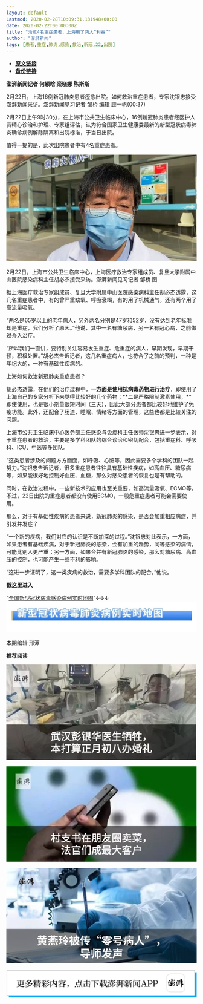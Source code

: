 ```yaml
---
layout: default
Lastmod: 2020-02-28T10:09:31.131948+00:00
date: 2020-02-22T00:00:00Z
title: "治愈4名重症患者，上海用了两大“利器”"
author: "澎湃新闻"
tags: [患者,重症,肺炎,感染,救治,新冠,22,出院]
---
```


* [**原文链接**](http://mp.weixin.qq.com/s?__biz=MjM5MzI5NTU3MQ==&amp;mid=2651588995&amp;idx=1&amp;sn=40c9e1fff7fedec42c8deef5442a14f4&amp;chksm=bd61943f8a161d296d8169dbe0d5fb1240c98e13af0f868804715c90820bb3237955b31a6f1b#rd)
* [**备份链接**](http://archive.today/zwh03)


**澎湃新闻记者 何颖晗 栾晓娜 陈斯斯**

2月22日，上海16例新冠肺炎患者痊愈出院。如何救治重症患者，专家沈银忠接受澎湃新闻采访。澎湃新闻见习记者 邹桥 编辑 顾一帆(00:37)  

2月22日上午9时30分，在上海市公共卫生临床中心，16例新冠肺炎患者经医护人员精心诊治和护理、专家组评估，认为符合国家卫生健康委最新的新型冠状病毒肺炎确诊病例解除隔离和出院标准，于当日出院。

值得一提的是，此次出院患者中有4名重症患者。

![](/images/post/7a3d57b77a5da11db9972392dc32207d.jpg)

2月22日，上海市公共卫生临床中心，上海医疗救治专家组成员、复旦大学附属中山医院感染病科主任胡必杰接受采访。澎湃新闻见习记者 邹桥 图

  
据上海医疗救治专家组成员、复旦大学附属中山医院感染病科主任胡必杰透露，这几名重症患者中，有的曾严重缺氧、呼吸衰竭，有的用了机械通气，还有两个用了高流量吸氧。

  
“两名是65岁以上的老年病人，另外两名分别是47岁和52岁，没有达到老年标准却是重症，我们分析了原因。”他说，其中一名有糖尿病，另一名有冠心病，之前做过介入治疗。

  
“所以我们一直讲，要特别关注容易发生重症、危重症的病人，早期发现，早期干预，积极处置。”胡必杰告诉记者，这几名重症病人，也符合了之前的预判，一种是年纪大的，一种有基础性疾病的。

  
上海如何救治新冠肺炎重症患者？

  
胡必杰透露，在他们的治疗过程中，**一方面是使用抗病毒药物进行治疗**，即使用了上海自己的专家分析下来觉得比较好的几个药物；**二是严格限制激素使用，**即使使用，也是很小剂量很短时间（三天），因此大部分患者都比较好地维护了免疫功能。此外，还配合了肠道、睡眠、情绪等方面的管理，这些也都是比较关注的问题。 

  
上海市公共卫生临床中心医务部主任感染与免疫科主任医师沈银忠进一步表示，对于重症患者的救治，主要是多学科团队的综合诊治和密切配合，包括重症科、呼吸科、ICU、中医等多团队。

  
“这类患者涉及的问题方方面面，如呼吸、心脏等，因此需要多个学科的团队一起努力。”沈银忠告诉记者，很多重症患者往往具有基础性疾病，如高血压、糖尿病等，如果能很好地控制好血压、血糖，那么对感染患者的恢复也是有帮助的。

  
同时，在救治过程中，一些新技术的应用也至关重要，如高流量吸氧、ECMO等。不过，22日出院的重症患者都没有使用ECMO，一般危重症患者可能会需要使用。

  
那么，对于有基础性疾病的患者来说，新冠肺炎的感染，是否会加重相应病症，并引发并发症？

  
“一个新的疾病，我们对它的认识是不断加深的过程。”沈银忠对此表示，一方面，如果患者有基础疾病，对于新冠肺炎的感染，会有加重的趋势，同等感染的病情，可能比别人更严重；另一方面，如果合并有新冠肺炎的感染，那么对糖尿病、高血压的控制，也可能产生一些不利的影响。

  
“这进一步证明了，这一类疾病的救治，需要多学科团队的配合。”他说。

**戳这里进入**

“[全国新型冠状病毒感染病例实时地图](http://projects.thepaper.cn/thepaper-cases/839studio/feiyan/)”↓↓↓[![](/images/post/15a4bc01c19b9e56f61d4f79069e4c63.jpg)](http://projects.thepaper.cn/thepaper-cases/839studio/feiyan/)

本期编辑 邢潭  

  

**推荐阅读**

  

[![](/images/post/12e0d94be82829ed4f958ea785fc7b62.jpg)](http://mp.weixin.qq.com/s?__biz=MjM5MzI5NTU3MQ==&mid=2651587716&idx=1&sn=9cf340714786ffd74330418b03bccf7c&chksm=bd6199388a16102e76351195f852c7325de5e1620da5882bd04ccd1ff7d24b0b5dff09895509&scene=21#wechat_redirect)

[![](/images/post/b7a1607b1b9dd9e435b97383f11e4fdb.jpg)](http://mp.weixin.qq.com/s?__biz=MjM5MzI5NTU3MQ==&mid=2651587171&idx=1&sn=8aae24846a49ce902e6c154354f8d8ec&chksm=bd619fdf8a1616c944b7af5c259ccdede7203b086feaaf72a3deb060cebf529ed9de32c73e10&scene=21#wechat_redirect)  

[![](/images/post/83af442de9e7f18338c0bca1aa647957.jpg)](http://mp.weixin.qq.com/s?__biz=MjM5MzI5NTU3MQ==&mid=2651584348&idx=1&sn=b118991f08403d87db2ac1c8aeafca59&chksm=bd666ae08a11e3f6fd7394262e2448da823d05b843876a4d6e6da4a499a18d4dffa6e4fef766&scene=21#wechat_redirect)

![](/images/post/faa036129172f4ba4cb775ad946d1eff.jpg)

